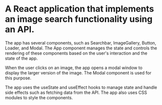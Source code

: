 # A React application that implements an image search functionality using an API.

The app has several components, such as Searchbar, ImageGallery, Button, Loader, and Modal. The App component manages the state and controls the rendering of these components based on the user's interaction and the state of the app.

When the user clicks on an image, the app opens a modal window to display the larger version of the image. The Modal component is used for this purpose.

The app uses the useState and useEffect hooks to manage state and handle side effects such as fetching data from the API. The app also uses CSS modules to style the components.
